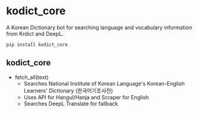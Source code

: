 # kodict_core

A Korean Dictionary bot for searching language and vocabulary information from Krdict and DeepL.

```
pip install kodict_core
```

## kodict_core

- fetch_all(text)
  - Searches National Institute of Korean Language's Korean-English Learners' Dictionary (한국어기초사전)
  - Uses API for Hangul/Hanja and Scraper for English
  - Searches DeepL Translate for fallback
